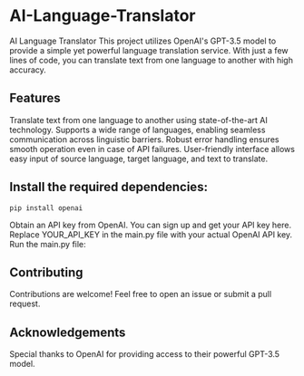 # AI-Language-Translator
AI Language Translator
This project utilizes OpenAI's GPT-3.5 model to provide a simple yet powerful language translation service. With just a few lines of code, you can translate text from one language to another with high accuracy.

## Features
Translate text from one language to another using state-of-the-art AI technology.
Supports a wide range of languages, enabling seamless communication across linguistic barriers.
Robust error handling ensures smooth operation even in case of API failures.
User-friendly interface allows easy input of source language, target language, and text to translate.

## Install the required dependencies:
`pip install openai`

Obtain an API key from OpenAI. You can sign up and get your API key here.
Replace YOUR_API_KEY in the main.py file with your actual OpenAI API key.
Run the main.py file:


## Contributing
Contributions are welcome! Feel free to open an issue or submit a pull request.

## Acknowledgements
Special thanks to OpenAI for providing access to their powerful GPT-3.5 model.

